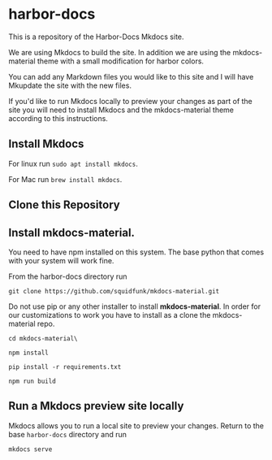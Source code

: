 # harbor-docs
This is a repository of the Harbor-Docs Mkdocs site.

We are using Mkdocs to build the site.  In addition we are using the mkdocs-material theme with a small modification for harbor colors.

You can add any Markdown files you would like to this site and I will have Mkupdate the site with the new files.

If you'd like to run Mkdocs locally to preview your changes as part of the site you will need to install Mkdocs and the mkdocs-material theme according to this instructions.

## Install Mkdocs
For linux run `sudo apt install mkdocs`.

For Mac run `brew install mkdocs`.

## Clone this Repository

## Install mkdocs-material.

You need to have npm installed on this system.  The base python that comes with your system will work fine.

From the harbor-docs directory run

`git clone https://github.com/squidfunk/mkdocs-material.git`

Do not use pip or any other installer to install **mkdocs-material**.  In order for our customizations to work you have to install as a clone the mkdocs-material repo.
    
`cd mkdocs-material\` 

`npm install`

`pip install -r requirements.txt`

`npm run build`

## Run a Mkdocs preview site locally
Mkdocs allows you to run a local site to preview your changes.  Return to the base `harbor-docs` directory and run

`mkdocs serve`


